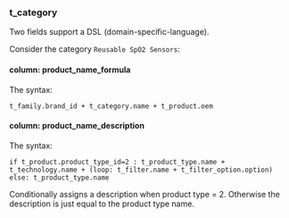 ### t_category

Two fields support a DSL (domain-specific-language).

Consider the category `Reusable SpO2 Sensors`:

#### column: product_name_formula
The syntax: 

```
t_family.brand_id + t_category.name + t_product.oem
```

#### column: product_name_description
The syntax: 

```
if t_product.product_type_id=2 : t_product_type.name + t_technology.name + (loop: t_filter.name + t_filter_option.option)
else: t_product_type.name
```

Conditionally assigns a description when product type = 2. Otherwise the description is just equal to the product type name.